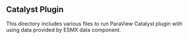 ## Catalyst Plugin

This directory includes various files to run ParaView Catalyst plugin with using data
provided by ESMX data component.
